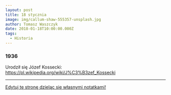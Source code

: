 ```yaml
---
layout: post
title: 18 stycznia
image: img/callum-shaw-555357-unsplash.jpg
author: Tomasz Waszczyk
date: 2018-01-18T10:00:00.000Z
tags:
  - Historia
---
```


### 1936

Urodził się Józef Kossecki: https://pl.wikipedia.org/wiki/J%C3%B3zef_Kossecki

---

<a href="https://github.com/TomaszWaszczyk/historia.waszczyk.com/edit/master/src/content/january-18.md" target="_blank">Edytuj tę stronę dzieląc się własnymi notatkami!</a>
